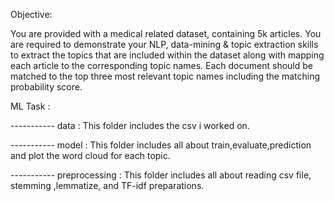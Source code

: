 Objective:

You are provided with a medical related dataset, 
containing 5k articles. You are required to demonstrate your NLP, 
data-mining & topic extraction skills to extract the topics that are
included within the dataset along with mapping each article to the 
corresponding topic names. Each document should be matched to the 
top three most relevant topic names including the matching probability 
score.

ML Task :

  ----------- data : This folder includes the csv i worked on.

  ----------- model : This folder includes all about train,evaluate,prediction and plot the word cloud for each topic.

  ----------- preprocessing : This folder includes all about reading csv file, stemming ,lemmatize, and TF-idf preparations.